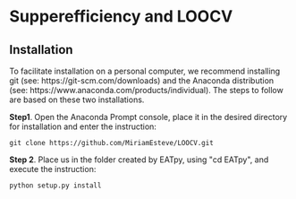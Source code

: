 <h1> Supperefficiency and LOOCV </h1>
<h2>Installation</h2>
<p>To facilitate installation on a personal computer, we recommend installing git (see: https://git-scm.com/downloads) and the Anaconda distribution (see: https://www.anaconda.com/products/individual). The steps to follow are based on these two installations.</p>

<b>Step1</b>. Open the Anaconda Prompt console, place it in the desired directory for installation and enter the instruction: 
```
git clone https://github.com/MiriamEsteve/LOOCV.git
```

<b>Step 2</b>. Place us in the folder created by EATpy, using "cd EATpy", and execute the instruction:
```
python setup.py install
```
